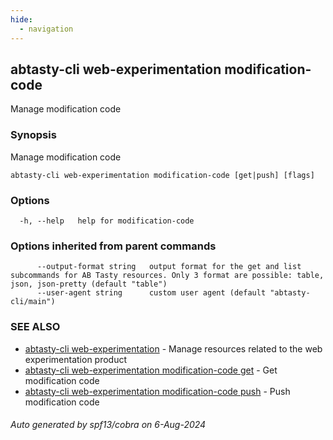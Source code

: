 ```yaml
---
hide:
  - navigation
---
```

## abtasty-cli web-experimentation modification-code

Manage modification code

### Synopsis

Manage modification code

```
abtasty-cli web-experimentation modification-code [get|push] [flags]
```

### Options

```
  -h, --help   help for modification-code
```

### Options inherited from parent commands

```
      --output-format string   output format for the get and list subcommands for AB Tasty resources. Only 3 format are possible: table, json, json-pretty (default "table")
      --user-agent string      custom user agent (default "abtasty-cli/main")
```

### SEE ALSO

* [abtasty-cli web-experimentation](abtasty-cli_web-experimentation.md)	 - Manage resources related to the web experimentation product
* [abtasty-cli web-experimentation modification-code get](abtasty-cli_web-experimentation_modification-code_get.md)	 - Get modification code
* [abtasty-cli web-experimentation modification-code push](abtasty-cli_web-experimentation_modification-code_push.md)	 - Push modification code

###### Auto generated by spf13/cobra on 6-Aug-2024
